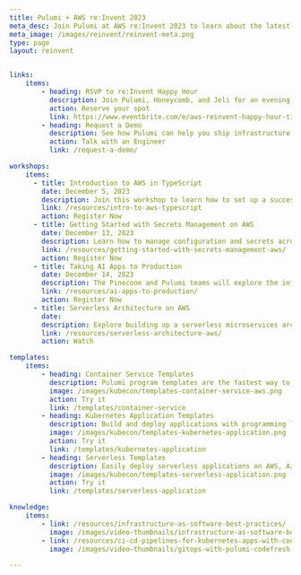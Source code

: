 ```yaml
---
title: Pulumi + AWS re:Invent 2023
meta_desc: Join Pulumi at AWS re:Invent 2023 to learn about the latest developments in infrastructure as code. Meet us at booth 779, November 27-December 1.
meta_image: /images/reinvent/reinvent-meta.png
type: page
layout: reinvent


links:
    items:
        - heading: RSVP to re:Invent Happy Hour
          description: Join Pulumi, Honeycomb, and Jeli for an evening of light fare, libations, and conversations.<br><b>Limited Spots Remaining</b><br/>November 29, 7:00pm PT at minus5 ICEBAR.
          action: Reserve your spot
          link: https://www.eventbrite.com/e/aws-reinvent-happy-hour-tickets-748706831287?aff=AWSPulumi
        - heading: Request a Demo
          description: See how Pulumi can help you ship infrastructure faster, and manage your AWS resources at scale. Ready for a change?
          action: Talk with an Engineer
          link: /request-a-demo/

workshops:
    items:
      - title: Introduction to AWS in TypeScript
        date: December 5, 2023
        description: Join this workshop to learn how to set up a successful Infrastructure as Code in TypeScript to provision and manage AWS at scale, using Pulumi.
        link: /resources/intro-to-aws-typescript
        action: Register Now
      - title: Getting Started with Secrets Management on AWS
        date: December 13, 2023
        description: Learn how to manage configuration and secrets across all of your AWS environments with Pulumi ESC and AWS Secrets Manager.
        link: /resources/getting-started-with-secrets-management-aws/
        action: Register Now
      - title: Taking AI Apps to Production
        date: December 14, 2023
        description: The Pinecone and Pulumi teams will explore the infrastructure and service architecture you need to scale AI apps in production.
        link: /resources/ai-apps-to-production/
        action: Register Now
      - title: Serverless Architecture on AWS
        date:
        description: Explore building up a serverless microservices architecture on AWS using infrastructure as code, cloud engineering principles, and TypeScript.
        link: /resources/serverless-architecture-aws/
        action: Watch

templates:
    items:
        - heading: Container Service Templates
          description: Pulumi program templates are the fastest way to deploy container services on AWS, Azure, or Google Cloud Platform.
          image: /images/kubecon/templates-container-service-aws.png
          action: Try it
          link: /templates/container-service
        - heading: Kubernetes Application Templates
          description: Build and deploy applications with programming languages and deploying them to your Kubernetes clusters.
          image: /images/kubecon/templates-kubernetes-application.png
          action: Try it
          link: /templates/kubernetes-application
        - heading: Serverless Templates
          description: Easily deploy serverless applications on AWS, Azure, or Google Cloud Platform with Pulumi Serverless Application templates.
          image: /images/kubecon/templates-serverless-application.png
          action: Try it
          link: /templates/serverless-application

knowledge:
    items:
        - link: /resources/infrastructure-as-software-best-practices/
          image: /images/video-thumbnails/infrastructure-as-software-best-practices-thumbnail.png
        - link: /resources/ci-cd-pipelines-for-kubernetes-apps-with-codefresh/
          image: /images/video-thumbnails/gitops-with-pulumi-codefresh-thumbnail.png

---
```

